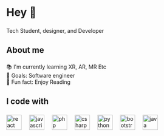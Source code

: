 <h1 align="left">Hey 👋</h1>

###

<p align="left">Tech Student, designer, and Developer</p>

###

<h2 align="left">About me</h2>

###

<p align="left">📚 I'm currently learning  XR, AR, MR Etc<br>
🎯 Goals: Software engineer<br>🎲 Fun fact: Enjoy Reading</p>

###

<h2 align="left">I code with</h2>

###
<div align="left">
<img src="https://cdn.jsdelivr.net/gh/devicons/devicon/icons/react/react-original.svg" height="40" alt="react logo" />
<img width="12" />

<img src="https://cdn.jsdelivr.net/gh/devicons/devicon/icons/javascript/javascript-original.svg" height="40" alt="javascript logo" />
<img width="12" />

<img src="https://cdn.jsdelivr.net/gh/devicons/devicon/icons/php/php-original.svg" height="40" alt="php logo" />
<img width="12" />

<img src="https://cdn.jsdelivr.net/gh/devicons/devicon/icons/csharp/csharp-original.svg" height="40" alt="csharp logo" />
<img width="12" />

<img src="https://cdn.jsdelivr.net/gh/devicons/devicon/icons/python/python-original.svg" height="40" alt="python logo" />
<img width="12" />

<img src="https://cdn.jsdelivr.net/gh/devicons/devicon/icons/bootstrap/bootstrap-plain.svg" height="40" alt="bootstrap logo" />
<img width="12" />
<img src="https://cdn.jsdelivr.net/gh/devicons/devicon/icons/java/java-original.svg" height="40" alt="java logo" />
<img width="12" />
</div>

###
